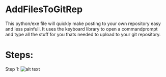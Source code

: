# AddFilesToGitRep
This python/exe file will quickly make posting to your own repository easy and less painfull.
It uses the keyboard library to open a commandprompt and type all the stuff for you thats needed to upload to your git repository.

# Steps:
Step 1: 
![alt text](https://drive.google.com/file/d/1aKBVwowL4L90NYts4Nkn1iZYcRCvNNa1/view)
